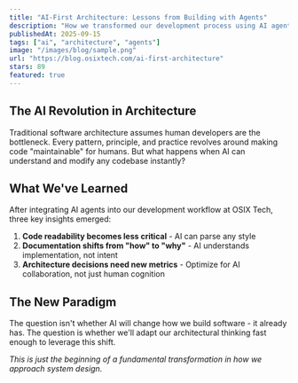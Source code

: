 ```yaml
---
title: "AI-First Architecture: Lessons from Building with Agents"
description: "How we transformed our development process using AI agents and what we learned about architecture in the age of AI."
publishedAt: 2025-09-15
tags: ["ai", "architecture", "agents"]
image: "/images/blog/sample.png"
url: "https://blog.osixtech.com/ai-first-architecture"
stars: 89
featured: true
---
```


## The AI Revolution in Architecture

Traditional software architecture assumes human developers are the bottleneck. Every pattern, principle, and practice revolves around making code "maintainable" for humans. But what happens when AI can understand and modify any codebase instantly?

## What We've Learned

After integrating AI agents into our development workflow at OSIX Tech, three key insights emerged:

1. **Code readability becomes less critical** - AI can parse any style
2. **Documentation shifts from "how" to "why"** - AI understands implementation, not intent  
3. **Architecture decisions need new metrics** - Optimize for AI collaboration, not just human cognition

## The New Paradigm

The question isn't whether AI will change how we build software - it already has. The question is whether we'll adapt our architectural thinking fast enough to leverage this shift.

*This is just the beginning of a fundamental transformation in how we approach system design.*
